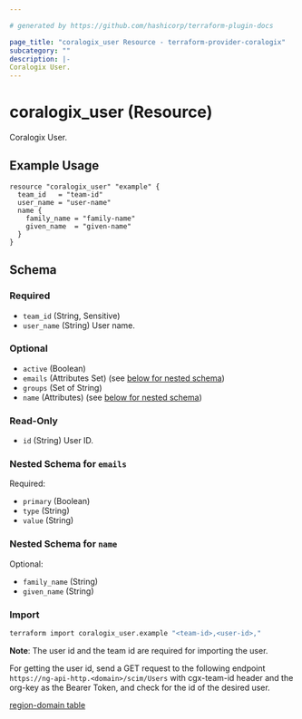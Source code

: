 ```yaml
---

# generated by https://github.com/hashicorp/terraform-plugin-docs

page_title: "coralogix_user Resource - terraform-provider-coralogix"
subcategory: ""
description: |-
Coralogix User.
---
```


# coralogix_user (Resource)

Coralogix User.

## Example Usage

```hcl
resource "coralogix_user" "example" {
  team_id   = "team-id"
  user_name = "user-name"
  name {
    family_name = "family-name"
    given_name  = "given-name"
  }
}
```

<!-- schema generated by tfplugindocs -->

## Schema

### Required

- `team_id` (String, Sensitive)
- `user_name` (String) User name.

### Optional

- `active` (Boolean)
- `emails` (Attributes Set) (see [below for nested schema](#nestedatt--emails))
- `groups` (Set of String)
- `name` (Attributes) (see [below for nested schema](#nestedatt--name))

### Read-Only

- `id` (String) User ID.

<a id="nestedatt--emails"></a>

### Nested Schema for `emails`

Required:

- `primary` (Boolean)
- `type` (String)
- `value` (String)

<a id="nestedatt--name"></a>

### Nested Schema for `name`

Optional:

- `family_name` (String)
- `given_name` (String)

### Import
```sh
terraform import coralogix_user.example "<team-id>,<user-id>,"
```
**Note**: The user id and the team id are required for importing the user.

For getting the user id, send a GET request to the following endpoint `https://ng-api-http.<domain>/scim/Users` with cgx-team-id header and the org-key as the Bearer Token, and check for the id of the desired user.

[region-domain table](../index.md#region-domain-table)